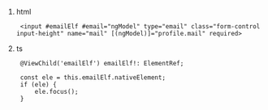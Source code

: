 1. html

        <input #emailElf #email="ngModel" type="email" class="form-control input-height" name="mail" [(ngModel)]="profile.mail" required> 
        
2. ts

        @ViewChild('emailElf') emailElf!: ElementRef;
        
        const ele = this.emailElf.nativeElement;
        if (ele) {
            ele.focus();
        }